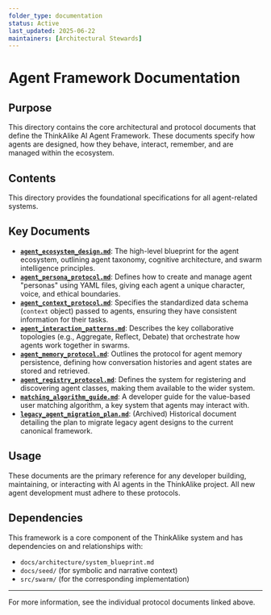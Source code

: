 ```yaml
---
folder_type: documentation
status: Active
last_updated: 2025-06-22
maintainers: [Architectural Stewards]
---
```


# Agent Framework Documentation

## Purpose
This directory contains the core architectural and protocol documents that define the ThinkAlike AI Agent Framework. These documents specify how agents are designed, how they behave, interact, remember, and are managed within the ecosystem.

## Contents
This directory provides the foundational specifications for all agent-related systems.

## Key Documents

- **[`agent_ecosystem_design.md`](./agent_ecosystem_design.md)**: The high-level blueprint for the agent ecosystem, outlining agent taxonomy, cognitive architecture, and swarm intelligence principles.
- **[`agent_persona_protocol.md`](./agent_persona_protocol.md)**: Defines how to create and manage agent "personas" using YAML files, giving each agent a unique character, voice, and ethical boundaries.
- **[`agent_context_protocol.md`](./agent_context_protocol.md)**: Specifies the standardized data schema (`context` object) passed to agents, ensuring they have consistent information for their tasks.
- **[`agent_interaction_patterns.md`](./agent_interaction_patterns.md)**: Describes the key collaborative topologies (e.g., Aggregate, Reflect, Debate) that orchestrate how agents work together in swarms.
- **[`agent_memory_protocol.md`](./agent_memory_protocol.md)**: Outlines the protocol for agent memory persistence, defining how conversation histories and agent states are stored and retrieved.
- **[`agent_registry_protocol.md`](./agent_registry_protocol.md)**: Defines the system for registering and discovering agent classes, making them available to the wider system.
- **[`matching_algorithm_guide.md`](./matching_algorithm_guide.md)**: A developer guide for the value-based user matching algorithm, a key system that agents may interact with.
- **[`legacy_agent_migration_plan.md`](./legacy_agent_migration_plan.md)**: (Archived) Historical document detailing the plan to migrate legacy agent designs to the current canonical framework.

## Usage
These documents are the primary reference for any developer building, maintaining, or interacting with AI agents in the ThinkAlike project. All new agent development must adhere to these protocols.

## Dependencies
This framework is a core component of the ThinkAlike system and has dependencies on and relationships with:
- `docs/architecture/system_blueprint.md`
- `docs/seed/` (for symbolic and narrative context)
- `src/swarm/` (for the corresponding implementation)

---
For more information, see the individual protocol documents linked above.
